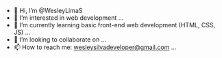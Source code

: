 - 👋 Hi, I’m @WesleyLimaS
- 👀 I’m interested in web development ...
- 🌱 I’m currently learning basic front-end web development (HTML, CSS, JS) ...
- 💞️ I’m looking to collaborate on ...
- 📫 How to reach me: wesleysilvadeveloper@gmail.com ...

<!---
WesleyLimaS/WesleyLimaS is a ✨ special ✨ repository because its `README.md` (this file) appears on your GitHub profile.
You can click the Preview link to take a look at your changes.
--->
